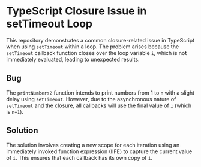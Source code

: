 # TypeScript Closure Issue in setTimeout Loop

This repository demonstrates a common closure-related issue in TypeScript when using `setTimeout` within a loop.  The problem arises because the `setTimeout` callback function closes over the loop variable `i`, which is not immediately evaluated, leading to unexpected results.

## Bug

The `printNumbers2` function intends to print numbers from 1 to `n` with a slight delay using `setTimeout`. However, due to the asynchronous nature of `setTimeout` and the closure, all callbacks will use the final value of `i` (which is `n+1`).

## Solution

The solution involves creating a new scope for each iteration using an immediately invoked function expression (IIFE) to capture the current value of `i`. This ensures that each callback has its own copy of `i`.
